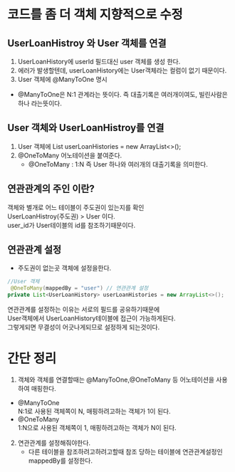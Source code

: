 # 코드를 좀 더 객체 지향적으로 수정

## UserLoanHistroy 와 User 객체를 연결
1. UserLoanHistory에 userId 필드대신 user 객체를 생성 한다.
2. 에러가 발생할텐데, userLoanHistory에는 User객체라는 컬럼이 없기 때문이다.
3. User 객체에 @ManyToOne 명시
- @ManyToOne은 N:1 관계라는 뜻이다. 즉 대출기록은 여러개이여도, 빌린사람은 하나 라는뜻이다.

## User 객체와 UserLoanHistroy를 연결
1. User 객체에 List<UserLoanHistroy> userLoanHistories = new ArrayList<>();
2. @OneToMany 어노테이션을 붙여준다.
    - @OneToMany : 1:N 즉 User 하나와 여러개의 대출기록을 의미한다.

## 연관관계의 주인 이란?
객체와 별개로 어느 테이블이 주도권이 있는지를 확인  
UserLoanHistroy(주도권) > User 이다.  
user_id가 User테이블의 id를 참조하기때문이다.

## 연관관계 설정
- 주도권이 없는곳 객체에 설정을한다.
```JAVA
//User 객체
 @OneToMany(mappedBy = "user") // 연관관계 설정
private List<UserLoanHistory> userLoanHistories = new ArrayList<>();
```
연관관계를 설정하는 이유는 서로의 필드를 공유하기때문에  
User객체에서 UserLoanHistory테이블에 접근이 가능하게된다.  
그렇게되면 무결성이 어긋나게되므로 설정하게 되는것이다.



# 간단 정리
1. 객체와 객체를 연결할때는 @ManyToOne,@OneToMany 등 어노테이션을 사용하여 매핑한다.
-  @ManyToOne  
    N:1로 사용된 객체쪽이 N, 매핑하려고하는 객체가 1이 된다.
-  @OneToMany  
    1:N으로 사용된 객체쪽이 1, 매핑하려고하는 객체가 N이 된다.
2. 연관관계를 설정해줘야한다.
    - 다른 테이블을 참조하려고하려고할때 참조 당하는 테이블에 연관관계설정인  
    mappedBy를 설정한다.
